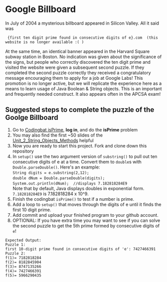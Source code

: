 Google Billboard
==================
In July of 2004 a mysterious billboard appeared in Silicon Valley. All it said was  

     {first ten digit prime found in consecutive digits of e}.com  (this website is no longer available :( )

At the same time, an identical banner appeared in the Harvard Square subway station in Boston. No indication was given about the significance of the signs, but people who correctly discovered the ten digit prime and visited the website were given a subsequent second puzzle. If they completed the second puzzle correctly they received a congratulatory message encouraging them to apply for a job at Google Labs!  This promotion is no longer active, but we will replicate the experience here as a means to learn usage of Java Boolean & String objects. This is an important and frequently needed construct.  It also appears often in the APCSA exam!

Suggested steps to complete the puzzle of the Goolge Billboard
--------------------------------------------------------------
1. Go to [Codingbat isPrime](https://codingbat.com/prob/p221207?parent=/home/chandru.narayan@bush.edu/googlebillboard), **log in**, and do the **isPrime** problem
2. You may also find the first ~50 slides of the [Unit_2_String_Objects_Methods](https://docs.google.com/presentation/d/1H9tzGeTWetjzUz1G450NGxbEO5xZl3BvacfkFWsvWRE/edit#slide=id.p1) helpful
3. Now you are ready to start this project. Fork and clone down this repository
3. In `setup()` use the two argument version of `substring()` to pull out ten consecutive digits of e at a time. Convert them to `double`s with `Double.parseDouble()`. Here's an example:  
     `String digits = e.substring(2,12);`   
     `double dNum = Double.parseDouble(digits);`   
     `System.out.println(dNum);  //displays 7.182818284E9`  
Note that by default, Java displays doubles in exponential form. `7.182818284E9` is 7.182818284 x 10^9.
5. Finish the codingbat `isPrime()`  to test if a number is prime. 
6. Add a loop to `setup()` that moves through the digits of e until it finds the first 10 digit prime.
7. Add commit and upload your finished program to your github account. 
9. OPTIONAL: If you have extra time you may want to see if you can solve the second puzzle to get the 5th prime formed by consecutive digits of `e`! 

````
Expected Output:
Puzzle 1:
first 10-digit prime found in consecutive digits of 'e': 7427466391
Puzzle 2:
f(1)= 7182818284
f(2)= 8182845904
f(3)= 8747135266
f(4)= 7427466391
f(5)= 5966290435
````